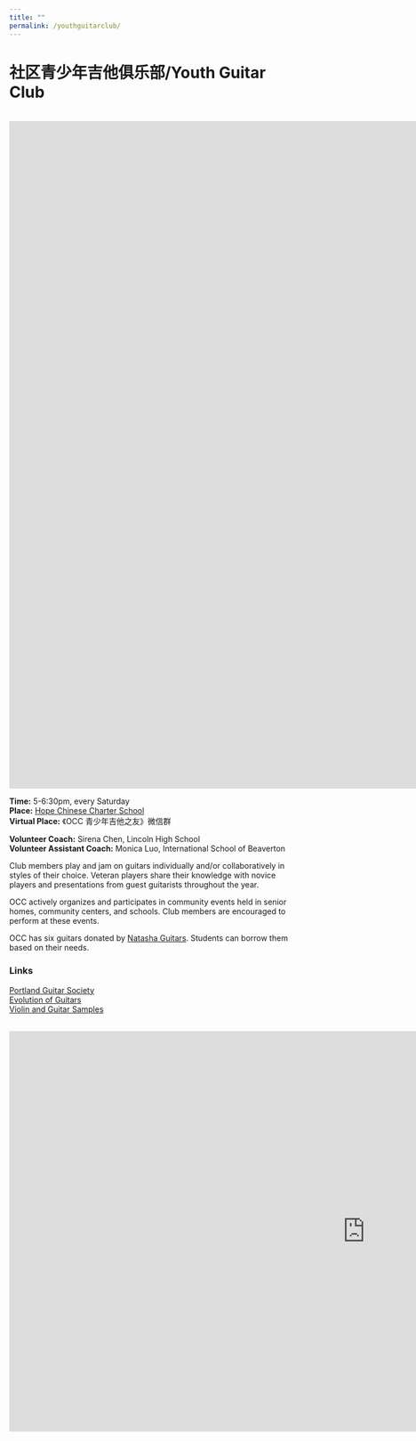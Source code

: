```yaml
---
title: ""
permalink: /youthguitarclub/
---
```


# 社区青少年吉他俱乐部/Youth Guitar Club  
<br>  

<iframe width="2135" height="1200" src="https://www.youtube.com/embed/UKCpIt3rYL0" title="OCC Youth Guitar Club Recruitment Video" frameborder="0" allow="accelerometer; autoplay; clipboard-write; encrypted-media; gyroscope; picture-in-picture; web-share" allowfullscreen></iframe>

<br>  

**Time:** 5-6:30pm, every Saturday   
**Place:** [Hope Chinese Charter School](https://hopeccs.org/)  
**Virtual Place:** 《OCC 青少年吉他之友》微信群  

**Volunteer Coach:** Sirena Chen, Lincoln High School  
**Volunteer Assistant Coach:** Monica Luo, International School of Beaverton  

Club members play and jam on guitars individually and/or collaboratively in styles of their choice. Veteran players share their knowledge with novice players and presentations from guest guitarists throughout the year.

OCC actively organizes and participates in community events held in senior homes, community centers, and schools. Club members are encouraged to perform at these events.

OCC has six guitars donated by [Natasha Guitars](https://natashaguitar.com/). Students can borrow them based on their needs.

### Links

[Portland Guitar Society](https://www.pdxguitarsociety.org/)  
[Evolution of Guitars](https://www.youtube.com/shorts/yAu6H2Veoe4?feature=share)  
[Violin and Guitar Samples](https://serenatastringsdfw.com/violin-and-guitar-samples/disney-violin-and-guitar-samples/)  

<br>

<iframe width="1280" height="720" src="https://www.youtube.com/embed/Pg47mP2xfuQ" title="Meet our Teachers at First Gathering of Youth Guitar Club" frameborder="0" allow="accelerometer; autoplay; clipboard-write; encrypted-media; gyroscope; picture-in-picture; web-share" allowfullscreen></iframe>
